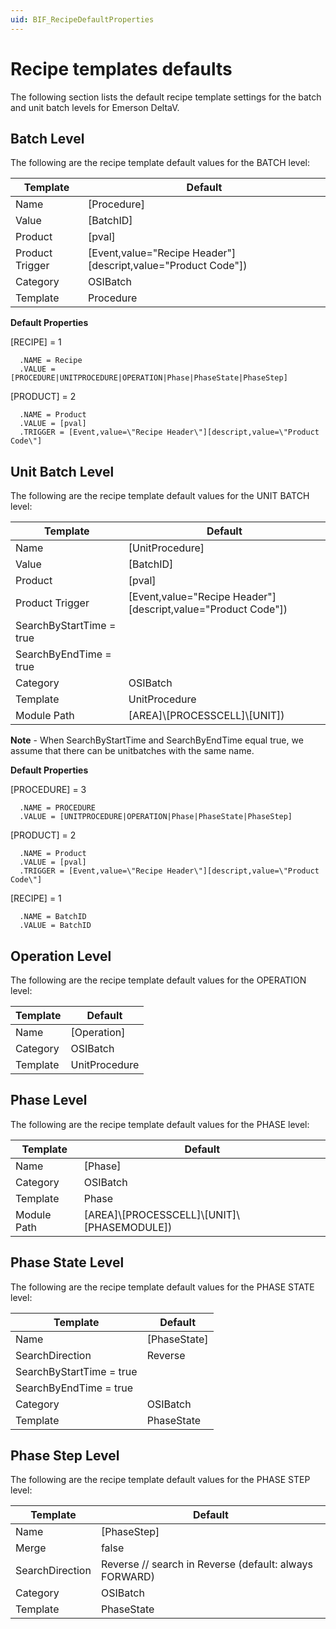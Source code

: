 ```yaml
---
uid: BIF_RecipeDefaultProperties
---
```


# Recipe templates defaults

<!-- Topic requires customization for specific interface -->

The following section lists the default recipe template settings for the batch and unit batch levels for Emerson DeltaV. 

## Batch Level
The following are the recipe template default values for the BATCH level:

| Template | Default
| ----- | ----- |
| Name | [Procedure] 
| Value | [BatchID]
| Product | [pval] |
| Product Trigger | [Event,value=\"Recipe Header\"][descript,value=\"Product Code\"]) |
| Category | OSIBatch |
| Template | Procedure |

**Default Properties**

[RECIPE] = 1

      .NAME = Recipe
      .VALUE = [PROCEDURE|UNITPROCEDURE|OPERATION|Phase|PhaseState|PhaseStep]

[PRODUCT] = 2

      .NAME = Product
      .VALUE = [pval]
      .TRIGGER = [Event,value=\"Recipe Header\"][descript,value=\"Product Code\"]

## Unit Batch Level
The following are the recipe template default values for the UNIT BATCH level:

| Template | Default
| ----- | ----- |
| Name | [UnitProcedure] 
| Value | [BatchID]
| Product | [pval] |
| Product Trigger | [Event,value=\"Recipe Header\"][descript,value=\"Product Code\"]) |
| SearchByStartTime = true | 
| SearchByEndTime = true |
| Category | OSIBatch |
| Template | UnitProcedure |
| Module Path | [AREA]\\[PROCESSCELL]\\[UNIT])

**Note** - When SearchByStartTime and SearchByEndTime equal true, we assume that there can be unitbatches with the same name.

**Default Properties**

[PROCEDURE] = 3

      .NAME = PROCEDURE
      .VALUE = [UNITPROCEDURE|OPERATION|Phase|PhaseState|PhaseStep]

[PRODUCT] = 2

      .NAME = Product
      .VALUE = [pval]
      .TRIGGER = [Event,value=\"Recipe Header\"][descript,value=\"Product Code\"]

[RECIPE] = 1

      .NAME = BatchID
      .VALUE = BatchID

## Operation Level
The following are the recipe template default values for the OPERATION level:

| Template | Default
| ----- | ----- |
| Name | [Operation] 
| Category | OSIBatch |
| Template | UnitProcedure |

## Phase Level
The following are the recipe template default values for the PHASE level:

| Template | Default
| ----- | ----- |
| Name | [Phase] 
| Category | OSIBatch |
| Template | Phase |
| Module Path | [AREA]\\[PROCESSCELL]\\[UNIT]\\[PHASEMODULE])

## Phase State Level
The following are the recipe template default values for the PHASE STATE level:

| Template | Default
| ----- | ----- |
| Name | [PhaseState] 
| SearchDirection | Reverse |
| SearchByStartTime = true | 
| SearchByEndTime = true |
| Category | OSIBatch |
| Template | PhaseState |

## Phase Step Level
The following are the recipe template default values for the PHASE STEP level:

| Template | Default
| ----- | ----- |
| Name | [PhaseStep] |
| Merge | false |
| SearchDirection | Reverse // search in Reverse (default: always FORWARD) |
| Category | OSIBatch |
| Template | PhaseState |
